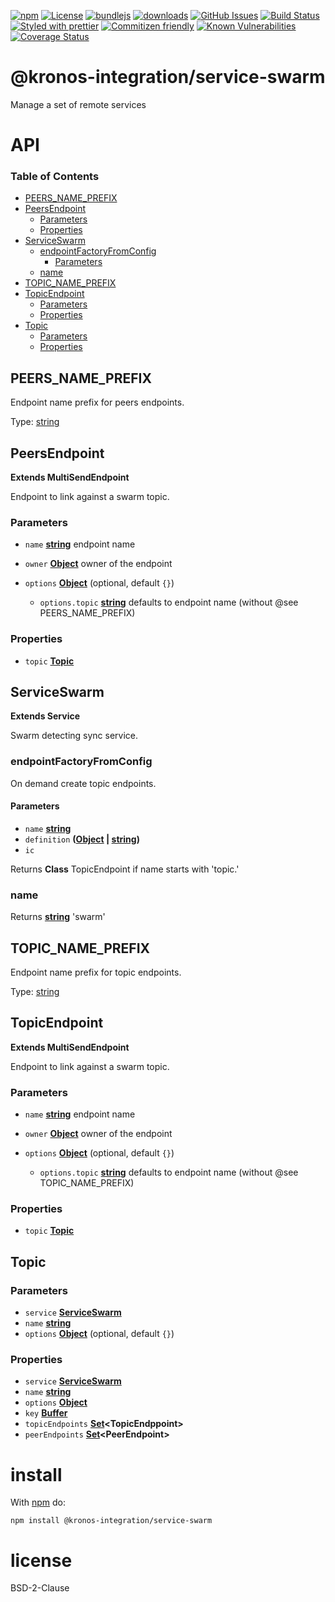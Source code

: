 [![npm](https://img.shields.io/npm/v/@kronos-integration/service-swarm.svg)](https://www.npmjs.com/package/@kronos-integration/service-swarm)
[![License](https://img.shields.io/badge/License-BSD%203--Clause-blue.svg)](https://opensource.org/licenses/BSD-3-Clause)
[![bundlejs](https://deno.bundlejs.com/?q=@kronos-integration/service-swarm\&badge=detailed)](https://bundlejs.com/?q=@kronos-integration/service-swarm)
[![downloads](http://img.shields.io/npm/dm/@kronos-integration/service-swarm.svg?style=flat-square)](https://npmjs.org/package/@kronos-integration/service-swarm)
[![GitHub Issues](https://img.shields.io/github/issues/Kronos-Integration/service-swarm.svg?style=flat-square)](https://github.com/Kronos-Integration/service-swarm/issues)
[![Build Status](https://img.shields.io/endpoint.svg?url=https%3A%2F%2Factions-badge.atrox.dev%2FKronos-Integration%2Fservice-swarm%2Fbadge\&style=flat)](https://actions-badge.atrox.dev/Kronos-Integration/service-swarm/goto)
[![Styled with prettier](https://img.shields.io/badge/styled_with-prettier-ff69b4.svg)](https://github.com/prettier/prettier)
[![Commitizen friendly](https://img.shields.io/badge/commitizen-friendly-brightgreen.svg)](http://commitizen.github.io/cz-cli/)
[![Known Vulnerabilities](https://snyk.io/test/github/Kronos-Integration/service-swarm/badge.svg)](https://snyk.io/test/github/Kronos-Integration/service-swarm)
[![Coverage Status](https://coveralls.io/repos/Kronos-Integration/service-swarm/badge.svg)](https://coveralls.io/github/Kronos-Integration/service-swarm)

# @kronos-integration/service-swarm

Manage a set of remote services

# API

<!-- Generated by documentation.js. Update this documentation by updating the source code. -->

### Table of Contents

*   [PEERS\_NAME\_PREFIX](#peers_name_prefix)
*   [PeersEndpoint](#peersendpoint)
    *   [Parameters](#parameters)
    *   [Properties](#properties)
*   [ServiceSwarm](#serviceswarm)
    *   [endpointFactoryFromConfig](#endpointfactoryfromconfig)
        *   [Parameters](#parameters-1)
    *   [name](#name)
*   [TOPIC\_NAME\_PREFIX](#topic_name_prefix)
*   [TopicEndpoint](#topicendpoint)
    *   [Parameters](#parameters-2)
    *   [Properties](#properties-1)
*   [Topic](#topic)
    *   [Parameters](#parameters-3)
    *   [Properties](#properties-2)

## PEERS\_NAME\_PREFIX

Endpoint name prefix for peers endpoints.

Type: [string](https://developer.mozilla.org/docs/Web/JavaScript/Reference/Global_Objects/String)

## PeersEndpoint

**Extends MultiSendEndpoint**

Endpoint to link against a swarm topic.

### Parameters

*   `name` **[string](https://developer.mozilla.org/docs/Web/JavaScript/Reference/Global_Objects/String)** endpoint name
*   `owner` **[Object](https://developer.mozilla.org/docs/Web/JavaScript/Reference/Global_Objects/Object)** owner of the endpoint
*   `options` **[Object](https://developer.mozilla.org/docs/Web/JavaScript/Reference/Global_Objects/Object)**  (optional, default `{}`)

    *   `options.topic` **[string](https://developer.mozilla.org/docs/Web/JavaScript/Reference/Global_Objects/String)** defaults to endpoint name (without @see PEERS\_NAME\_PREFIX)

### Properties

*   `topic` **[Topic](#topic)**&#x20;

## ServiceSwarm

**Extends Service**

Swarm detecting sync service.

### endpointFactoryFromConfig

On demand create topic endpoints.

#### Parameters

*   `name` **[string](https://developer.mozilla.org/docs/Web/JavaScript/Reference/Global_Objects/String)**&#x20;
*   `definition` **([Object](https://developer.mozilla.org/docs/Web/JavaScript/Reference/Global_Objects/Object) | [string](https://developer.mozilla.org/docs/Web/JavaScript/Reference/Global_Objects/String))**&#x20;
*   `ic` &#x20;

Returns **Class** TopicEndpoint if name starts with 'topic.'

### name

Returns **[string](https://developer.mozilla.org/docs/Web/JavaScript/Reference/Global_Objects/String)** 'swarm'

## TOPIC\_NAME\_PREFIX

Endpoint name prefix for topic endpoints.

Type: [string](https://developer.mozilla.org/docs/Web/JavaScript/Reference/Global_Objects/String)

## TopicEndpoint

**Extends MultiSendEndpoint**

Endpoint to link against a swarm topic.

### Parameters

*   `name` **[string](https://developer.mozilla.org/docs/Web/JavaScript/Reference/Global_Objects/String)** endpoint name
*   `owner` **[Object](https://developer.mozilla.org/docs/Web/JavaScript/Reference/Global_Objects/Object)** owner of the endpoint
*   `options` **[Object](https://developer.mozilla.org/docs/Web/JavaScript/Reference/Global_Objects/Object)**  (optional, default `{}`)

    *   `options.topic` **[string](https://developer.mozilla.org/docs/Web/JavaScript/Reference/Global_Objects/String)** defaults to endpoint name (without @see TOPIC\_NAME\_PREFIX)

### Properties

*   `topic` **[Topic](#topic)**&#x20;

## Topic

### Parameters

*   `service` **[ServiceSwarm](#serviceswarm)**&#x20;
*   `name` **[string](https://developer.mozilla.org/docs/Web/JavaScript/Reference/Global_Objects/String)**&#x20;
*   `options` **[Object](https://developer.mozilla.org/docs/Web/JavaScript/Reference/Global_Objects/Object)**  (optional, default `{}`)

### Properties

*   `service` **[ServiceSwarm](#serviceswarm)**&#x20;
*   `name` **[string](https://developer.mozilla.org/docs/Web/JavaScript/Reference/Global_Objects/String)**&#x20;
*   `options` **[Object](https://developer.mozilla.org/docs/Web/JavaScript/Reference/Global_Objects/Object)**&#x20;
*   `key` **[Buffer](https://nodejs.org/api/buffer.html)**&#x20;
*   `topicEndpoints` **[Set](https://developer.mozilla.org/docs/Web/JavaScript/Reference/Global_Objects/Set)\<TopicEndppoint>**&#x20;
*   `peerEndpoints` **[Set](https://developer.mozilla.org/docs/Web/JavaScript/Reference/Global_Objects/Set)\<PeerEndpoint>**&#x20;

# install

With [npm](http://npmjs.org) do:

```shell
npm install @kronos-integration/service-swarm
```

# license

BSD-2-Clause
